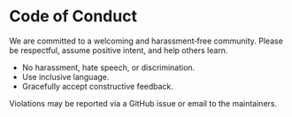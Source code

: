 
# Code of Conduct

We are committed to a welcoming and harassment‑free community.
Please be respectful, assume positive intent, and help others learn.

- No harassment, hate speech, or discrimination.
- Use inclusive language.
- Gracefully accept constructive feedback.

Violations may be reported via a GitHub issue or email to the maintainers.
